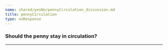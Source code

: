 ```yaml
---
name: shared/yesNo/pennyCirculation_discussion.md
title: pennyCirculation
type: noResponse
---
```


### Should the penny stay in circulation?

---

